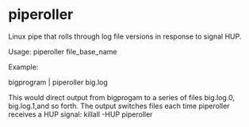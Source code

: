 # piperoller
Linux pipe that rolls through log file versions in response to signal HUP.

Usage: piperoller file_base_name

Example:

bigprogram | piperoller big.log

This would direct output from bigprogam to a series of files big.log.0, 
big.log.1,and so forth. The output switches files each time piperoller receives
a HUP signal: killall -HUP piperoller
